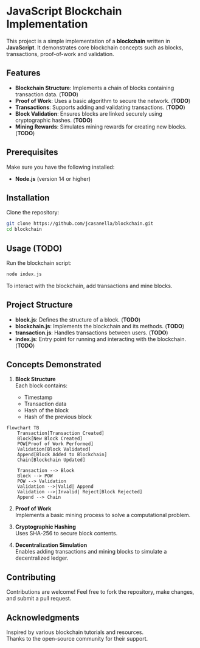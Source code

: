 # JavaScript Blockchain Implementation

This project is a simple implementation of a **blockchain** written in **JavaScript**. It demonstrates core blockchain 
concepts such as blocks, transactions, proof-of-work and validation.

## Features

- **Blockchain Structure**: Implements a chain of blocks containing transaction data. (**TODO**)
- **Proof of Work**: Uses a basic algorithm to secure the network. (**TODO**)
- **Transactions**: Supports adding and validating transactions. (**TODO**)
- **Block Validation**: Ensures blocks are linked securely using cryptographic hashes. (**TODO**)
- **Mining Rewards**: Simulates mining rewards for creating new blocks. (**TODO**)

## Prerequisites

Make sure you have the following installed:

- **Node.js** (version 14 or higher)

## Installation

Clone the repository:

```bash
git clone https://github.com/jcasanella/blockchain.git
cd blockchain
```

## Usage (TODO)

Run the blockchain script:

```bash
node index.js
```

To interact with the blockchain, add transactions and mine blocks.

## Project Structure

- **block.js**: Defines the structure of a block. (**TODO**)
- **blockchain.js**: Implements the blockchain and its methods. (**TODO**)
- **transaction.js**: Handles transactions between users. (**TODO**)
- **index.js**: Entry point for running and interacting with the blockchain. (**TODO**)

## Concepts Demonstrated

1. **Block Structure**  
Each block contains:

   - Timestamp
   - Transaction data
   - Hash of the block
   - Hash of the previous block

```mermaid
flowchart TB
    Transaction[Transaction Created]
    Block[New Block Created]
    POW[Proof of Work Performed]
    Validation[Block Validated]
    Append[Block Added to Blockchain]
    Chain[Blockchain Updated]

    Transaction --> Block
    Block --> POW
    POW --> Validation
    Validation -->|Valid| Append
    Validation -->|Invalid| Reject[Block Rejected]
    Append --> Chain

```
   
2. **Proof of Work**  
Implements a basic mining process to solve a computational problem.

3. **Cryptographic Hashing**  
Uses SHA-256 to secure block contents.

4. **Decentralization Simulation**  
Enables adding transactions and mining blocks to simulate a decentralized ledger.

## Contributing

Contributions are welcome! Feel free to fork the repository, make changes, and submit a pull request.

## Acknowledgments

Inspired by various blockchain tutorials and resources.  
Thanks to the open-source community for their support.